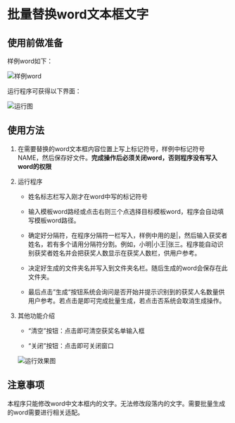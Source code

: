 # 批量替换word文本框文字

## 使用前做准备

样例word如下：

![样例word](https://github.com/qascetic/HandleWord/blob/master/READMEFiles/word_image.jpg "word")

运行程序可获得以下界面：

![运行图](https://github.com/qascetic/HandleWord/blob/master/READMEFiles/run.jpg "初次运行")

## 使用方法

1. 在需要替换的word文本框内容位置上写上标记符号，样例中标记符号NAME，然后保存好文件。**完成操作后必须关闭word，否则程序没有写入word的权限**

2. 运行程序
   
   + 姓名标志栏写入刚才在word中写的标记符号
   
   + 输入模板word路经或点击右则三个点选择目标模板word，程序会自动填写模板word路径。
   
   + 确定好分隔符，在程序分隔符一栏写入，样例中用的是|，然后输入获奖者姓名，若有多个请用分隔符分割。例如，小明|小王|张三。程序能自动识别获奖者姓名并会把获奖人数显示在获奖人数栏，供用户参考。
   
   + 决定好生成的文件夹名并写入到文件夹名栏。随后生成的word会保存在此文件夹。
   
   + 最后点击”生成“按钮系统会询问是否开始并提示识别到的获奖人名数量供用户参考。若点击是即可完成批量生成，若点击否系统会取消生成操作。

3. 其他功能介绍
   
   + “清空”按钮：点击即可清空获奖名单输入框
   
   + “关闭”按钮：点击即可关闭窗口
   
   ![运行效果图](https://github.com/qascetic/HandleWord/blob/master/READMEFiles/run_image.jpg)

## 注意事项

本程序只能修改word中文本框内的文字。无法修改段落内的文字。需要批量生成的word需要进行相关适配。

